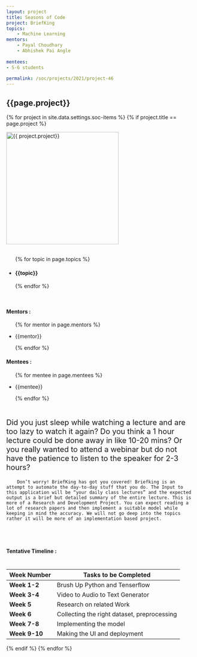 ```yaml
---
layout: project
title: Seasons of Code
project: BriefKing
topics:
    - Machine Learning
mentors:
    - Payal Choudhary
    - Abhishek Pai Angle      
    
mentees:
- 5-6 students   
    
permalink: /soc/projects/2021/project-46
---
```


<h2 class="display1 m-3 p-3 text-center">{{page.project}}</h2>

{% for project in site.data.settings.soc-items %}
{% if project.title == page.project %}
<div>
    <img src="{{ site.baseurl }}/{{ project.image }}"  width = "300" height="300" alt="{{ project.project}}" class="border rounded img-soc">
</div>
<div>
    <br>
    <ul>
        {% for topic in page.topics %}
        <li><h4 class="text-primary text-center">{{topic}}</h4></li>
        {% endfor %}
    </ul>
    <br>
    <h4 class="display3  ">Mentors :</h4> 
    <ul>
        {% for mentor in page.mentors %}
        <li><p class="lead">{{mentor}}</p></li>
        {% endfor %}
    </ul>
    <h4 class="display3  ">Mentees :</h4> 
    <ul>
        {% for mentee in page.mentees %}
        <li><p class="lead">{{mentee}}</p></li>
        {% endfor %}
    </ul>
</div>
<div>
    <p class="display3" style = "font-size:20px;" >
        <br>
        Did you just sleep while watching a lecture and are too lazy to watch it again? Do you think a 1 hour lecture could be done away in like 10-20 mins? Or you really wanted to attend a webinar but do not have the patience to listen to the speaker for 2-3 hours?

        Don’t worry! BriefKing has got you covered! Briefking is an attempt to automate the day-to-day stuff that you do. The Input to this application will be “your daily class lectures” and the expected output is a brief but detailed summary of the entire lecture. This is more of a Research and Development Project. You can expect reading a lot of research papers and then implement a suitable model while keeping in mind the accuracy. We will not go deep into the topics rather it will be more of an implementation based project.
  <br>
</div>
<div>
    <h4 class="display3" style="margin:40px 0px 40px 0px;">Tentative Timeline :</h4>
    <table  class="table table-striped">
  <thead>
    <tr>
      <th>Week Number</th>
      <th>Tasks to be Completed</th>
    </tr>
  </thead>
  <tbody>
    <tr>
      <td><strong>Week 1-2</strong></td>
      <td>Brush Up Python and Tenserflow</td>
    </tr>
    <tr>
      <td><strong>Week 3-4</strong></td>
      <td>Video to Audio to Text Generator</td>
    </tr>
    <tr>
      <td><strong>Week 5</strong></td>
      <td>Research on related Work</td>
    </tr>
    <tr>
      <td><strong>Week 6</strong></td>
      <td>Collecting the right dataset, preprocessing</td>
    </tr>
    <tr>
      <td><strong>Week 7-8</strong></td>
      <td>Implementing the model</td>
    </tr>
    <tr>
      <td><strong>Week 9-10</strong></td>
      <td>Making the UI and deployment</td>
    </tr>
  </tbody>
</table>
</div>

{% endif %}
{% endfor %}
